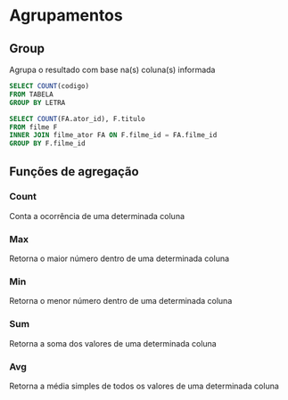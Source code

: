 # Agrupamentos

## Group
Agrupa o resultado com base na(s) coluna(s) informada

```sql
SELECT COUNT(codigo)
FROM TABELA
GROUP BY LETRA
```

```sql
SELECT COUNT(FA.ator_id), F.titulo
FROM filme F
INNER JOIN filme_ator FA ON F.filme_id = FA.filme_id
GROUP BY F.filme_id
```

## Funções de agregação

### Count
Conta a ocorrência de uma determinada coluna

### Max
Retorna o maior número dentro de uma determinada coluna

### Min
Retorna o menor número dentro de uma determinada coluna

### Sum
Retorna a soma dos valores de uma determinada coluna

### Avg
Retorna a média simples de todos os valores de uma determinada coluna
<!--stackedit_data:
eyJoaXN0b3J5IjpbMTYwNDYzNTMxNywtMTU0MDc5OTQyOCwtNj
YyMDYwMTQ4LDEzNTU5MDM2MjZdfQ==
-->